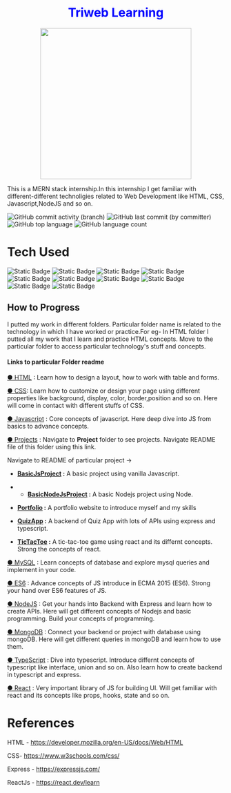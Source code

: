 <h1 align=center style="color:blue">Triweb Learning</h1>
<p align=center>
<img src='./Projects/portfolio/public/TriwebAPI.jpg' width='350px'>
</p>
                                                    
This is a MERN stack internship.In this internship I get familiar with different-different technoligies related to Web Development like HTML, CSS, Javascript,NodeJS and so on.

![GitHub commit activity (branch)](https://img.shields.io/github/commit-activity/t/Faiz0developer/Triweb-Learning)
![GitHub last commit (by committer)](https://img.shields.io/github/last-commit/Faiz0developer/Triweb-Learning)
![GitHub top language](https://img.shields.io/github/languages/top/Faiz0developer/Triweb-Learning?color=%237F1D1D)
![GitHub language count](https://img.shields.io/github/languages/count/Faiz0developer/Triweb-Learning?color=%2314532D)



# Tech Used

![Static Badge](https://img.shields.io/badge/html-white?logo=html5)
![Static Badge](https://img.shields.io/badge/css3-green?logo=css3)
![Static Badge](https://img.shields.io/badge/Javascript-%23881337?logo=javascript)
![Static Badge](https://img.shields.io/badge/React-%23164E63?logo=react)
![Static Badge](https://img.shields.io/badge/typescript-%230C4A6E?logo=typescript)
![Static Badge](https://img.shields.io/badge/mongodb-%2378350F?logo=mongodb)
![Static Badge](https://img.shields.io/badge/nodejs-%23701A75)
![Static Badge](https://img.shields.io/badge/express-%23365314)
![Static Badge](https://img.shields.io/badge/tailwind%20CSS-%23881337?logo=tailwindcss)
![Static Badge](https://img.shields.io/badge/Bootstrap-%23701A75?logo=tailwindcss)




<h2>How to Progress</h2>

<p>I putted my work in different folders. Particular folder name is related to the technology in which I have worked or practice.For eg- In HTML folder I putted all my work that I learn and practice HTML concepts. Move to the particular folder to access particular technology's stuff and concepts.</p>


<h4>Links to particular Folder readme</h4>

[● HTML](./HTML/README.md) : Learn how to design a layout, how to work with table and forms.

[● CSS](./CSS/README.md): Learn how to customize or design your page using different properties like background, display, color, border,position and so on. Here will come in contact with different stuffs of CSS.

[● Javascript](./Javascript/README.md) : Core concepts of javascript. Here deep dive into JS from basics to advance concepts.

[● Projects](./Projects/README.md) : Navigate to **Project** folder to see projects. Navigate README file of this folder using this link.

Navigate to README of particular project -> 

* **[BasicJsProject](./Projects/BasicJSProject/README.md) :** A basic project using vanilla Javascript. 
  
* * **[BasicNodeJsProject](./Projects/BasicNodeJSProject/README.md) :** A basic Nodejs project using Node.

* **[Portfolio](./Projects/portfolio/README.md) :** A portfolio website to introduce myself and my skills

* **[QuizApp](./Projects/QuizApp/README.md) :** A backend of Quiz App with lots of APIs using express and typescript.


* **[TicTacToe](./Projects/TicTacToe/README.md) :** A tic-tac-toe game using react and its differnt concepts. Strong the concepts of react.


[● MySQL](./MySQL/README.md) : Learn concepts of database and explore mysql queries and implement in your code.

[● ES6](./ES6/README.md) : Advance concepts of JS introduce in ECMA 2015 (ES6). Strong your hand over ES6 features of JS.

[● NodeJS](./NodeJS/README.md) : Get your hands into Backend with Express and learn how to create APIs. Here will get different concepts of Nodejs and basic programming. Build your concepts of programming.

[● MongoDB](./MongoDB/README.md) : Connect your backend or project with database using mongoDB. Here will get different queries in mongoDB and learn how to use them.

[● TypeScript](./TypeScript/README.md) : Dive into typescript. Introduce differnt concepts of typescript like interface, union and so on. Also learn how to create backend in typescript and express.

[● React](./React/README.md) : Very important library of JS for building UI. Will get familiar with react and its concepts like props, hooks, state and so on.

# References
HTML - https://developer.mozilla.org/en-US/docs/Web/HTML

CSS- https://www.w3schools.com/css/

Express - https://expressjs.com/

ReactJs - https://react.dev/learn
